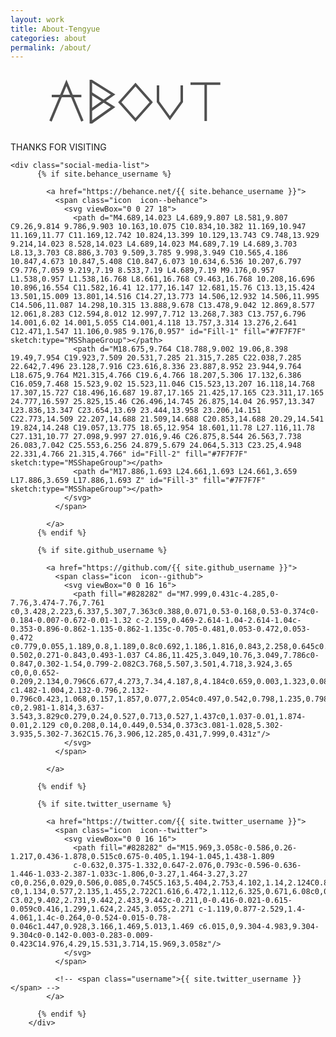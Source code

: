 ```yaml
---
layout: work
title: About-Tengyue
categories: about
permalink: /about/
---
```


<div id="wrapper">

<div>
   <svg width="400px" height="100px" viewBox="0 0 400 100" version="1.1" xmlns="http://www.w3.org/2000/svg" xmlns:xlink="http://www.w3.org/1999/xlink" xmlns:sketch="http://www.bohemiancoding.com/sketch/ns" class="head_svg">
    <!-- Generator: Sketch 3.3.2 (12043) - http://www.bohemiancoding.com/sketch -->
    <title>blog 4 copy 2</title>
    <desc>Created with Sketch.</desc>
    <defs></defs>
    <g id="Page-1" stroke="none" stroke-width="1" fill="none" fill-rule="evenodd" sketch:type="MSPage">
        <g id="blog-4-copy-2" sketch:type="MSArtboardGroup" stroke-width="4">
            <g id="Path-10-+-Path-11-+-Path-12" sketch:type="MSLayerGroup" transform="translate(127.000000, 15.000000)" stroke="#4F4F4F">
                <path d="M2.13999748,1.62451687 L37.1304243,23.5625524 L2.13999748,48.3095089" id="Path-10" sketch:type="MSShapeGroup"></path>
                <path d="M2.13999748,21.8109898 L37.1304243,43.7490253 L2.13999748,68.4959818" id="Path-11" sketch:type="MSShapeGroup"></path>
                <path d="M1.57492316,0.0511495524 L1.57492316,70.0715846" id="Path-12" sketch:type="MSShapeGroup"></path>
            </g>
            <g id="Path-27-+-Path-26" sketch:type="MSLayerGroup" transform="translate(64.000000, 20.000000)" stroke="#505050">
                <path d="M2,21 L49.3841242,21" id="Path-27" sketch:type="MSShapeGroup"></path>
                <path d="M0,61.1305406 L25.5,0 L51,61.1305431" id="Path-26" sketch:type="MSShapeGroup"></path>
            </g>
            <path d="M236,76.3993354 L236,50.1996688 L255,24 L274,50.1996688 L274,76.3993375" id="Path-26-Copy" stroke="#505050" sketch:type="MSShapeGroup" transform="translate(255.000000, 50.199669) scale(1, -1) translate(-255.000000, -50.199669) "></path>
            <path d="M182.232969,33.2329688 L220,31 L217.767031,68.7670312 L180,71 L182.232969,33.2329688 Z" id="Rectangle-13-Copy" stroke="#505050" sketch:type="MSShapeGroup" transform="translate(200.000000, 51.000000) rotate(-45.000000) translate(-200.000000, -51.000000) "></path>
            <g id="Path-29-+-Path-30" sketch:type="MSLayerGroup" transform="translate(288.000000, 19.000000)" stroke="#505050">
                <path d="M0,2.20843297 L47.7303057,2.20843297" id="Path-29" sketch:type="MSShapeGroup"></path>
                <path d="M24.2769881,3.31264945 L24.2769881,62.0345153" id="Path-30" sketch:type="MSShapeGroup"></path>
            </g>
        </g>
    </g>
</svg>
   <!-- <img class="aboutpic" src="/images/about.jpg">  -->
   <p>THANKS FOR VISITING</p>

    <div class="social-media-list">
          {% if site.behance_username %}

            <a href="https://behance.net/{{ site.behance_username }}">
              <span class="icon  icon--behance">
                <svg viewBox="0 0 27 18">
                  <path d="M4.689,14.023 L4.689,9.807 L8.581,9.807 C9.26,9.814 9.786,9.903 10.163,10.075 C10.834,10.382 11.169,10.947 11.169,11.77 C11.169,12.742 10.824,13.399 10.129,13.743 C9.748,13.929 9.214,14.023 8.528,14.023 L4.689,14.023 M4.689,7.19 L4.689,3.703 L8.13,3.703 C8.886,3.703 9.509,3.785 9.998,3.949 C10.565,4.186 10.847,4.673 10.847,5.408 C10.847,6.073 10.634,6.536 10.207,6.797 C9.776,7.059 9.219,7.19 8.533,7.19 L4.689,7.19 M9.176,0.957 L1.538,0.957 L1.538,16.768 L8.661,16.768 C9.463,16.768 10.208,16.696 10.896,16.554 C11.582,16.41 12.177,16.147 12.681,15.76 C13.13,15.424 13.501,15.009 13.801,14.516 C14.27,13.773 14.506,12.932 14.506,11.995 C14.506,11.087 14.298,10.315 13.888,9.678 C13.478,9.042 12.869,8.577 12.061,8.283 C12.594,8.012 12.997,7.712 13.268,7.383 C13.757,6.796 14.001,6.02 14.001,5.055 C14.001,4.118 13.757,3.314 13.276,2.641 C12.471,1.547 11.106,0.985 9.176,0.957" id="Fill-1" fill="#7F7F7F" sketch:type="MSShapeGroup"></path>
                  <path d="M18.675,9.764 C18.788,9.002 19.06,8.398 19.49,7.954 C19.923,7.509 20.531,7.285 21.315,7.285 C22.038,7.285 22.642,7.496 23.128,7.916 C23.616,8.336 23.887,8.952 23.944,9.764 L18.675,9.764 M21.315,4.766 C19.6,4.766 18.207,5.306 17.132,6.386 C16.059,7.468 15.523,9.02 15.523,11.046 C15.523,13.207 16.118,14.768 17.307,15.727 C18.496,16.687 19.87,17.165 21.425,17.165 C23.311,17.165 24.777,16.597 25.825,15.46 C26.496,14.745 26.875,14.04 26.957,13.347 L23.836,13.347 C23.654,13.69 23.444,13.958 23.206,14.151 C22.773,14.509 22.207,14.688 21.509,14.688 C20.853,14.688 20.29,14.541 19.824,14.248 C19.057,13.775 18.65,12.954 18.601,11.78 L27.116,11.78 C27.131,10.77 27.098,9.997 27.016,9.46 C26.875,8.544 26.563,7.738 26.083,7.042 C25.553,6.256 24.879,5.679 24.064,5.313 C23.25,4.948 22.331,4.766 21.315,4.766" id="Fill-2" fill="#7F7F7F" sketch:type="MSShapeGroup"></path>
                  <path d="M17.886,1.693 L24.661,1.693 L24.661,3.659 L17.886,3.659 L17.886,1.693 Z" id="Fill-3" fill="#7F7F7F" sketch:type="MSShapeGroup"></path>
                </svg>
              </span>
<!-- 
              <span class="username">{{ site.github_username }}</span> -->
            </a>
          {% endif %}

          {% if site.github_username %}
          
            <a href="https://github.com/{{ site.github_username }}">
              <span class="icon  icon--github">
                <svg viewBox="0 0 16 16">
                  <path fill="#828282" d="M7.999,0.431c-4.285,0-7.76,3.474-7.76,7.761 c0,3.428,2.223,6.337,5.307,7.363c0.388,0.071,0.53-0.168,0.53-0.374c0-0.184-0.007-0.672-0.01-1.32 c-2.159,0.469-2.614-1.04-2.614-1.04c-0.353-0.896-0.862-1.135-0.862-1.135c-0.705-0.481,0.053-0.472,0.053-0.472 c0.779,0.055,1.189,0.8,1.189,0.8c0.692,1.186,1.816,0.843,2.258,0.645c0.071-0.502,0.271-0.843,0.493-1.037 C4.86,11.425,3.049,10.76,3.049,7.786c0-0.847,0.302-1.54,0.799-2.082C3.768,5.507,3.501,4.718,3.924,3.65 c0,0,0.652-0.209,2.134,0.796C6.677,4.273,7.34,4.187,8,4.184c0.659,0.003,1.323,0.089,1.943,0.261 c1.482-1.004,2.132-0.796,2.132-0.796c0.423,1.068,0.157,1.857,0.077,2.054c0.497,0.542,0.798,1.235,0.798,2.082 c0,2.981-1.814,3.637-3.543,3.829c0.279,0.24,0.527,0.713,0.527,1.437c0,1.037-0.01,1.874-0.01,2.129 c0,0.208,0.14,0.449,0.534,0.373c3.081-1.028,5.302-3.935,5.302-7.362C15.76,3.906,12.285,0.431,7.999,0.431z"/>
                </svg>
              </span>
<!-- 
              <span class="username">{{ site.github_username }}</span> -->
            </a>
        
          {% endif %}

          {% if site.twitter_username %}
        
            <a href="https://twitter.com/{{ site.twitter_username }}">
              <span class="icon  icon--twitter">
                <svg viewBox="0 0 16 16">
                  <path fill="#828282" d="M15.969,3.058c-0.586,0.26-1.217,0.436-1.878,0.515c0.675-0.405,1.194-1.045,1.438-1.809
                  c-0.632,0.375-1.332,0.647-2.076,0.793c-0.596-0.636-1.446-1.033-2.387-1.033c-1.806,0-3.27,1.464-3.27,3.27 c0,0.256,0.029,0.506,0.085,0.745C5.163,5.404,2.753,4.102,1.14,2.124C0.859,2.607,0.698,3.168,0.698,3.767 c0,1.134,0.577,2.135,1.455,2.722C1.616,6.472,1.112,6.325,0.671,6.08c0,0.014,0,0.027,0,0.041c0,1.584,1.127,2.906,2.623,3.206 C3.02,9.402,2.731,9.442,2.433,9.442c-0.211,0-0.416-0.021-0.615-0.059c0.416,1.299,1.624,2.245,3.055,2.271 c-1.119,0.877-2.529,1.4-4.061,1.4c-0.264,0-0.524-0.015-0.78-0.046c1.447,0.928,3.166,1.469,5.013,1.469 c6.015,0,9.304-4.983,9.304-9.304c0-0.142-0.003-0.283-0.009-0.423C14.976,4.29,15.531,3.714,15.969,3.058z"/>
                </svg>
              </span>

              <!-- <span class="username">{{ site.twitter_username }}</span> -->
            </a>
        
          {% endif %}
        </div>

</div>

</div>